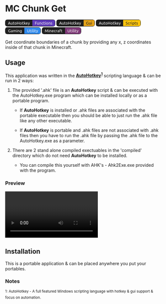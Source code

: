 # MC Chunk Get

![Badge 1](images/mc_chunk_badges_af.png) ![Badge 2](images/mc_chunk_badges_ag.png) ![Badge 3](images/mc_chunk_badges_as.png) ![Badge 4](images/mc_chunk_badges_gu.png) ![Badge 5](images/mc_chunk_badges_mu.png)

Get coordinate boundaries of a chunk by providing any x, z coordinates inside of that chunk in Minecraft.

## Usage

This application was written in the **[AutoHotkey](https://www.autohotkey.com/)<sup>[1](#note1)</sup>** scripting language &amp; can be run in 2 ways:

1. The provided '.ahk' file is an **AutoHotkey** script &amp; can be executed with the AutoHotkey.exe program which can be installed locally or as a portable program.

    - If **AutoHotkey** is installed or .ahk files are associated with the portable executable then you should be able to just run the .ahk file like any other executable.

    - If **AutoHotkey** is portable and .ahk files are not associated with .ahk files then you have to run the .ahk file by passing the .ahk file to the AutoHotkey.exe as a parameter.

1. There are 2 stand alone compiled exectuables in the 'compiled' directory which do not need **AutoHotkey** to be installed.

    - You can compile this yourself with AHK's - Ahk2Exe.exe provided with the program.

### Preview

<video>
<source src="videos/\MC_Chunk_Get_V1_Preview.mp4">
</video>

## Installation

This is a portable application &amp; can be placed anywhere you put your portables.

### Notes

<a name="note1">
<sup>1: AutoHotkey - A full featured Windows scripting language with hotkey &amp; gui support &amp; focus on automation.</sup>
</a>
